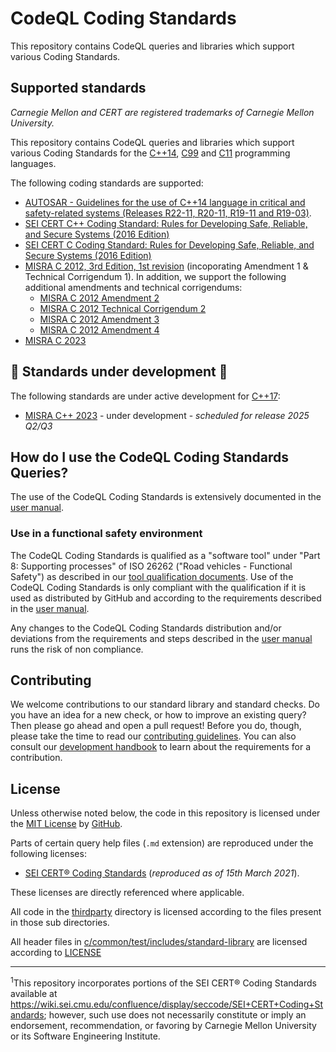 # CodeQL Coding Standards

This repository contains CodeQL queries and libraries which support various Coding Standards.

## Supported standards

_Carnegie Mellon and CERT are registered trademarks of Carnegie Mellon University._

This repository contains CodeQL queries and libraries which support various Coding Standards for the [C++14](https://www.iso.org/standard/64029.html), [C99](https://www.iso.org/standard/29237.html) and [C11](https://www.iso.org/standard/57853.html) programming languages.

The following coding standards are supported:
- [AUTOSAR - Guidelines for the use of C++14 language in critical and safety-related systems (Releases R22-11, R20-11, R19-11 and R19-03)](https://www.autosar.org/fileadmin/standards/R22-11/AP/AUTOSAR_RS_CPP14Guidelines.pdf). 
- [SEI CERT C++ Coding Standard: Rules for Developing Safe, Reliable, and Secure Systems (2016 Edition)](https://resources.sei.cmu.edu/library/asset-view.cfm?assetID=494932)
- [SEI CERT C Coding Standard: Rules for Developing Safe, Reliable, and Secure Systems (2016 Edition)](https://resources.sei.cmu.edu/downloads/secure-coding/assets/sei-cert-c-coding-standard-2016-v01.pdf)
- [MISRA C 2012, 3rd Edition, 1st revision](https://www.misra.org.uk/product/misra-c2012-third-edition-first-revision/) (incoporating Amendment 1 & Technical Corrigendum 1). In addition, we support the following additional amendments and technical corrigendums:
   - [MISRA C 2012 Amendment 2](https://misra.org.uk/app/uploads/2021/06/MISRA-C-2012-AMD2.pdf)
   - [MISRA C 2012 Technical Corrigendum 2](https://misra.org.uk/app/uploads/2022/04/MISRA-C-2012-TC2.pdf)
   - [MISRA C 2012 Amendment 3](https://misra.org.uk/app/uploads/2021/06/MISRA-C-2012-AMD3.pdf)
   - [MISRA C 2012 Amendment 4](https://misra.org.uk/app/uploads/2021/06/MISRA-C-2012-AMD4.pdf)
- [MISRA C 2023](https://misra.org.uk/product/misra-c2023/)

## :construction: Standards under development :construction:

The following standards are under active development for [C++17](https://www.iso.org/standard/68564.html):

- [MISRA C++ 2023](https://misra.org.uk/product/misra-cpp2023/) - under development - _scheduled for release 2025 Q2/Q3_

## How do I use the CodeQL Coding Standards Queries?

The use of the CodeQL Coding Standards is extensively documented in the [user manual](docs/user_manual.md).

### Use in a functional safety environment

The CodeQL Coding Standards is qualified as a "software tool" under "Part 8: Supporting processes" of ISO 26262 ("Road vehicles - Functional Safety") as described in our [tool qualification documents](docs/iso_26262_tool_qualification.md).
Use of the CodeQL Coding Standards is only compliant with the qualification if it is used as distributed by GitHub and according to the requirements described in the [user manual](docs/user_manual.md).

Any changes to the CodeQL Coding Standards distribution and/or deviations from the requirements and steps described in the [user manual](docs/user_manual.md) runs the risk of non compliance.


## Contributing

We welcome contributions to our standard library and standard checks. Do you have an idea for a new check, or how to improve an existing query? Then please go ahead and open a pull request! Before you do, though, please take the time to read our [contributing guidelines](CONTRIBUTING.md). You can also consult our [development handbook](docs/development_handbook.md) to learn about the requirements for a contribution.

## License

Unless otherwise noted below, the code in this repository is licensed under the [MIT License](LICENSE.md) by [GitHub](https://github.com).

Parts of certain query help files (`.md` extension) are reproduced under the following licenses:
 - [SEI CERT® Coding Standards](thirdparty/cert/LICENSE) (_reproduced as of 15th March 2021_).

These licenses are directly referenced where applicable.

All code in the [thirdparty](./thirdparty) directory is licensed according to the files present in those sub directories.

All header files in [c/common/test/includes/standard-library](./c/common/test/includes/standard-library) are licensed according to [LICENSE](c/common/test/includes/standard-library/LICENSE)

---

<sup>1</sup>This repository incorporates portions of the SEI CERT® Coding Standards available at https://wiki.sei.cmu.edu/confluence/display/seccode/SEI+CERT+Coding+Standards; however, such use does not necessarily constitute or imply an endorsement, recommendation, or favoring by Carnegie Mellon University or its Software Engineering Institute.


